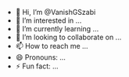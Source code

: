- 👋 Hi, I’m @VanishGSzabi
- 👀 I’m interested in ...
- 🌱 I’m currently learning ...
- 💞️ I’m looking to collaborate on ...
- 📫 How to reach me ...
- 😄 Pronouns: ...
- ⚡ Fun fact: ...

<!---
VanishGSzabi/VanishGSzabi is a ✨ special ✨ repository because its `README.md` (this file) appears on your GitHub profile.
You can click the Preview link to take a look at your changes.
--->
